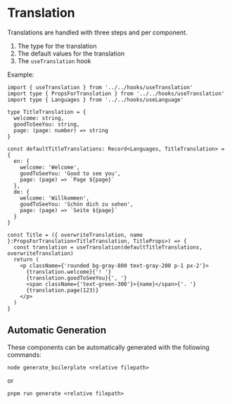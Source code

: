# Translation
Translations are handled with three steps and per component.

1. The type for the translation
2. The default values for the translation
3. The `useTranslation` hook

Example:
```tsx
import { useTranslation } from '../../hooks/useTranslation'
import type { PropsForTranslation } from '../../hooks/useTranslation'
import type { Languages } from '../../hooks/useLanguage'

type TitleTranslation = {
  welcome: string,
  goodToSeeYou: string,
  page: (page: number) => string
}

const defaultTitleTranslations: Record<Languages, TitleTranslation> = {
  en: {
    welcome: 'Welcome',
    goodToSeeYou: 'Good to see you',
    page: (page) => `Page ${page}`
  },
  de: {
    welcome: 'Willkommen',
    goodToSeeYou: 'Schön dich zu sehen',
    page: (page) => `Seite ${page}`
  }
}

const Title = ({ overwriteTranslation, name }:PropsForTranslation<TitleTranslation, TitleProps>) => {
  const translation = useTranslation(defaultTitleTranslations, overwriteTranslation)
  return (
    <p className={'rounded bg-gray-800 text-gray-200 p-1 px-2'}>
      {translation.welcome}{'! '}
      {translation.goodToSeeYou}{', '}
      <span className={'text-green-300'}>{name}</span>{'. '}
      {translation.page(123)}
    </p>
  )
}
```

## Automatic Generation
These components can be automatically generated with the following commands:

```
node generate_boilerplate <relative filepath>
```
or
```
pnpm run generate <relative filepath>
```
